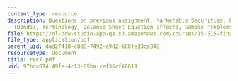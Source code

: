 ```yaml
---
content_type: resource
description: Questions on previous assignment, Marketable Securities, Long-Term Debt
  (Bonds), Terminology, Balance Sheet Equation Effects, Sample Problems.
file: https://ol-ocw-studio-app-qa.s3.amazonaws.com/courses/15-515-financial-accounting-fall-2003/97bdc07449fe4c1389bacef36cf66619_rec7.pdf
file_type: application/pdf
parent_uid: dad27418-c8d8-7492-a9d2-680fe13ca348
resourcetype: Document
title: rec7.pdf
uid: 97bdc074-49fe-4c13-89ba-cef36cf66619
---
```

